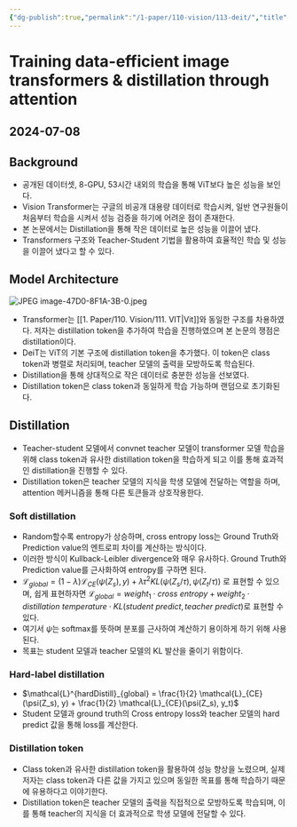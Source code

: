 ```yaml
---
{"dg-publish":true,"permalink":"/1-paper/110-vision/113-deit/","title":" 113. DEIT","tags":["paper","backbone","summary"]}
---
```


# Training data-efficient image transformers & distillation through attention
## 2024-07-08
## Background

- 공개된 데이터셋, 8-GPU, 53시간 내외의 학습을 통해 ViT보다 높은 성능을 보인다.
- Vision Transformer는 구글의 비공개 대용량 데이터로 학습시켜, 일반 연구원들이 처음부터 학습을 시켜서 성능 검증을 하기에 어려운 점이 존재한다.
- 본 논문에서는 Distillation을 통해 작은 데이터로 높은 성능을 이끌어 냈다.
- Transformers 구조와 Teacher-Student 기법을 활용하여 효율적인 학습 및 성능을 이끌어 냈다고 할 수 있다.
## Model Architecture
![JPEG image-47D0-8F1A-3B-0.jpeg](/img/user/0.%EC%A7%80%EC%8B%9D%EC%B0%BD%EA%B3%A0/030.%20source/JPEG%20image-47D0-8F1A-3B-0.jpeg)
- Transformer는 [[1. Paper/110. Vision/111. VIT\|Vit]]와 동일한 구조를 차용하였다. 저자는 distillation token을 추가하여 학습을 진행하였으며 본 논문의 쟁점은 distillation이다.
- DeiT는 ViT의 기본 구조에 distillation token을 추가했다. 이 token은 class token과 병렬로 처리되며, teacher 모델의 출력을 모방하도록 학습된다.
- Distillation을 통해 상대적으로 작은 데이터로 충분한 성능을 선보였다.
- Distillation token은 class token과 동일하게 학습 가능하며 랜덤으로 초기화된다.

## Distillation
- Teacher-student 모델에서 convnet teacher 모델이 transformer 모델 학습을 위해 class token과 유사한 distillation token을 학습하게 되고 이를 통해 효과적인 distillation을 진행할 수 있다.
- Distillation token은 teacher 모델의 지식을 학생 모델에 전달하는 역할을 하며, attention 메커니즘을 통해 다른 토큰들과 상호작용한다.

### Soft distillation
- Random할수록 entropy가 상승하며, cross entropy loss는 Ground Truth와 Prediction value의 엔트로피 차이를 계산하는 방식이다.
- 이러한 방식이 Kullback-Leibler divergence와 매우 유사하다. Ground Truth와 Prediction value를 근사화하여 entropy를 구하면 된다.
- $\mathcal{L}_{global} = (1- \lambda)\mathcal{L}_{CE}(\psi(Z_s), y) + \lambda\tau^2KL(\psi(Z_s/\tau),\psi(Z_t/\tau))$ 로 표현할 수 있으며, 쉽게 표현하자면 $\mathcal{L}_{global} = weight_1 \cdot cross\ entropy + weight_2 \cdot distillation\ temperature \cdot KL(student\ predict, teacher\  predict)$로 표현할 수 있다.
- 여기서 $\psi$는 softmax를 뜻하며 분포를 근사하여 계산하기 용이하게 하기 위해 사용된다.
- 목표는 student 모델과 teacher 모델의 KL 발산을 줄이기 위함이다.

### Hard-label distillation
- $\mathcal{L}^{hardDistill}_{global} = \frac{1}{2} \mathcal{L}_{CE}(\psi(Z_s), y) + \frac{1}{2} \mathcal{L}_{CE}(\psi(Z_s), y_t)$
- Student 모델과 ground truth의 Cross entropy loss와 teacher 모델의 hard predict 값을 통해 loss를 계산한다.

### Distillation token
- Class token과 유사한 distillation token을 활용하여 성능 향상을 노렸으며, 실제 저자는 class token과 다른 값을 가지고 있으며 동일한 목표를 통해 학습하기 때문에 유용하다고 이야기한다.
- Distillation token은 teacher 모델의 출력을 직접적으로 모방하도록 학습되며, 이를 통해 teacher의 지식을 더 효과적으로 학생 모델에 전달할 수 있다.